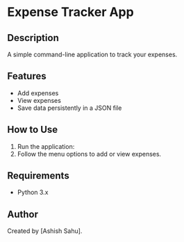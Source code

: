 # Expense Tracker App

## Description
A simple command-line application to track your expenses.

## Features
- Add expenses
- View expenses
- Save data persistently in a JSON file

## How to Use
1. Run the application:
2. Follow the menu options to add or view expenses.

## Requirements
- Python 3.x

## Author
Created by [Ashish Sahu].
